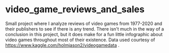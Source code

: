 # video_game_reviews_and_sales
Small project where I analyze reviews of video games from 1977-2020 and their publishers to see if there is any trend. There isn't much in the way of a conclusion in this project, but it does make for a fun little infographic about video games throughout most of their existence. Data used courtesy of https://www.kaggle.com/holmjason2/videogamedata .
